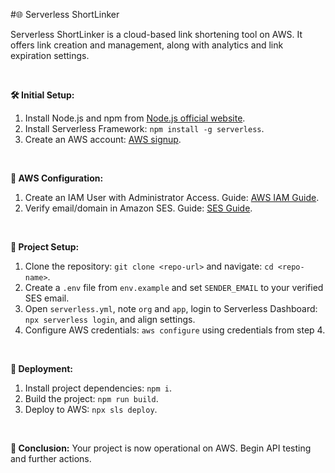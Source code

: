 #🌐 Serverless ShortLinker

Serverless ShortLinker is a cloud-based link shortening tool on AWS. It offers link creation and management, along with analytics and link expiration settings.

<br>

**🛠️ Initial Setup:**
1. Install Node.js and npm from [Node.js official website](https://nodejs.org/).
2. Install Serverless Framework: `npm install -g serverless`.
3. Create an AWS account: [AWS signup](https://portal.aws.amazon.com/billing/signup).
   
<br>

**🔑 AWS Configuration:**
1. Create an IAM User with Administrator Access. Guide: [AWS IAM Guide](https://docs.aws.amazon.com/IAM/latest/UserGuide/id_users_create.html).
2. Verify email/domain in Amazon SES. Guide: [SES Guide](https://docs.aws.amazon.com/ses/latest/DeveloperGuide/verify-addresses-and-domains.html).

<br>

**📁 Project Setup:**
1. Clone the repository: `git clone <repo-url>` and navigate: `cd <repo-name>`.
2. Create a `.env` file from `env.example` and set `SENDER_EMAIL` to your verified SES email.
3. Open `serverless.yml`, note `org` and `app`, login to Serverless Dashboard: `npx serverless login`, and align settings.
4. Configure AWS credentials: `aws configure` using credentials from step 4.

<br>

**🚀 Deployment:**
1. Install project dependencies: `npm i`.
2. Build the project: `npm run build`.
3. Deploy to AWS: `npx sls deploy`.

<br>

**🎉 Conclusion:**
Your project is now operational on AWS. Begin API testing and further actions.
